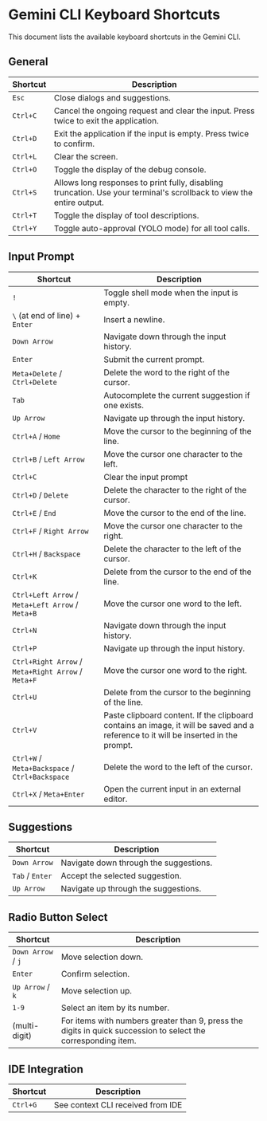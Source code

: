 # Gemini CLI Keyboard Shortcuts

This document lists the available keyboard shortcuts in the Gemini CLI.

## General

| Shortcut | Description                                                                                                           |
| -------- | --------------------------------------------------------------------------------------------------------------------- |
| `Esc`    | Close dialogs and suggestions.                                                                                        |
| `Ctrl+C` | Cancel the ongoing request and clear the input. Press twice to exit the application.                                  |
| `Ctrl+D` | Exit the application if the input is empty. Press twice to confirm.                                                   |
| `Ctrl+L` | Clear the screen.                                                                                                     |
| `Ctrl+O` | Toggle the display of the debug console.                                                                              |
| `Ctrl+S` | Allows long responses to print fully, disabling truncation. Use your terminal's scrollback to view the entire output. |
| `Ctrl+T` | Toggle the display of tool descriptions.                                                                              |
| `Ctrl+Y` | Toggle auto-approval (YOLO mode) for all tool calls.                                                                  |

## Input Prompt

| Shortcut                                           | Description                                                                                                                         |
| -------------------------------------------------- | ----------------------------------------------------------------------------------------------------------------------------------- |
| `!`                                                | Toggle shell mode when the input is empty.                                                                                          |
| `\` (at end of line) + `Enter`                     | Insert a newline.                                                                                                                   |
| `Down Arrow`                                       | Navigate down through the input history.                                                                                            |
| `Enter`                                            | Submit the current prompt.                                                                                                          |
| `Meta+Delete` / `Ctrl+Delete`                      | Delete the word to the right of the cursor.                                                                                         |
| `Tab`                                              | Autocomplete the current suggestion if one exists.                                                                                  |
| `Up Arrow`                                         | Navigate up through the input history.                                                                                              |
| `Ctrl+A` / `Home`                                  | Move the cursor to the beginning of the line.                                                                                       |
| `Ctrl+B` / `Left Arrow`                            | Move the cursor one character to the left.                                                                                          |
| `Ctrl+C`                                           | Clear the input prompt                                                                                                              |
| `Ctrl+D` / `Delete`                                | Delete the character to the right of the cursor.                                                                                    |
| `Ctrl+E` / `End`                                   | Move the cursor to the end of the line.                                                                                             |
| `Ctrl+F` / `Right Arrow`                           | Move the cursor one character to the right.                                                                                         |
| `Ctrl+H` / `Backspace`                             | Delete the character to the left of the cursor.                                                                                     |
| `Ctrl+K`                                           | Delete from the cursor to the end of the line.                                                                                      |
| `Ctrl+Left Arrow` / `Meta+Left Arrow` / `Meta+B`   | Move the cursor one word to the left.                                                                                               |
| `Ctrl+N`                                           | Navigate down through the input history.                                                                                            |
| `Ctrl+P`                                           | Navigate up through the input history.                                                                                              |
| `Ctrl+Right Arrow` / `Meta+Right Arrow` / `Meta+F` | Move the cursor one word to the right.                                                                                              |
| `Ctrl+U`                                           | Delete from the cursor to the beginning of the line.                                                                                |
| `Ctrl+V`                                           | Paste clipboard content. If the clipboard contains an image, it will be saved and a reference to it will be inserted in the prompt. |
| `Ctrl+W` / `Meta+Backspace` / `Ctrl+Backspace`     | Delete the word to the left of the cursor.                                                                                          |
| `Ctrl+X` / `Meta+Enter`                            | Open the current input in an external editor.                                                                                       |

## Suggestions

| Shortcut        | Description                            |
| --------------- | -------------------------------------- |
| `Down Arrow`    | Navigate down through the suggestions. |
| `Tab` / `Enter` | Accept the selected suggestion.        |
| `Up Arrow`      | Navigate up through the suggestions.   |

## Radio Button Select

| Shortcut           | Description                                                                                                   |
| ------------------ | ------------------------------------------------------------------------------------------------------------- |
| `Down Arrow` / `j` | Move selection down.                                                                                          |
| `Enter`            | Confirm selection.                                                                                            |
| `Up Arrow` / `k`   | Move selection up.                                                                                            |
| `1-9`              | Select an item by its number.                                                                                 |
| (multi-digit)      | For items with numbers greater than 9, press the digits in quick succession to select the corresponding item. |

## IDE Integration

| Shortcut | Description                       |
| -------- | --------------------------------- |
| `Ctrl+G` | See context CLI received from IDE |
